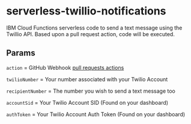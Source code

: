 # serverless-twillio-notifications
IBM Cloud Functions serverless code to send a text message using the Twillio API. Based upon a pull request action, code will be executed.

## Params
`action` = GitHub Webhook [pull requests actions](https://docs.github.com/en/developers/webhooks-and-events/webhook-events-and-payloads#pull_request)

`twilioNumber` = Your number associated with your Twilio Account

`recipientNumber` = The number you wish to send a text message too

`accountSid` = Your Twilio Account SID (Found on your dashboard)

`authToken` = Your Twilio Account Auth Token (Found on your dashboard)
